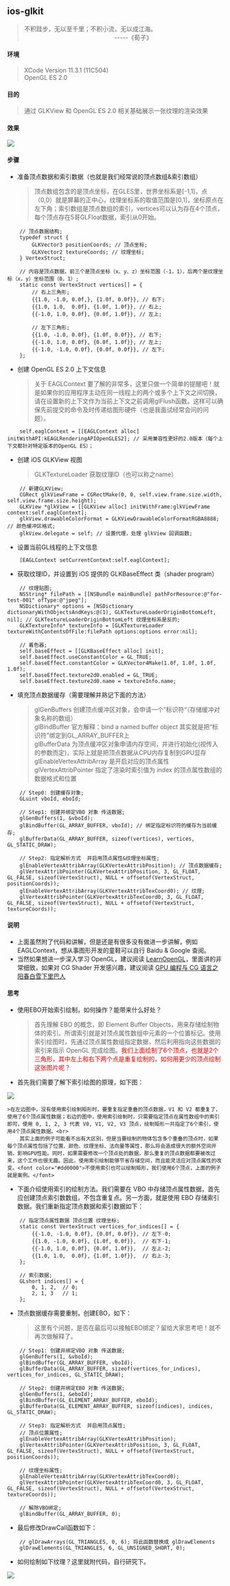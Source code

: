 ## ios-glkit

>不积跬步，无以至千里；不积小流，无以成江海。<br>
　　　　　　　　　　　　　　　-----《荀子》

#### 环境

>XCode Version 11.3.1 (11C504)<br>
OpenGL ES 2.0

#### 目的

>通过 GLKView 和 OpenGL ES 2.0 相关基础展示一张纹理的渲染效果

#### 效果

![](../res/001.jpeg)

#### 步骤

- 准备顶点数据和索引数据（也就是我们经常说的顶点数组&索引数组）

    >顶点数组包含的是顶点坐标，在GLES里，世界坐标系是[-1,1]，点（0,0）就是屏幕的正中心，纹理坐标系的取值范围是[0,1]，坐标原点在左下角；索引数组是顶点数组的索引，vertices可以认为存在4个顶点，每个顶点存在5哥GLFloat数据，索引从0开始。

```
    // 顶点数据结构;
    typedef struct {
        GLKVector3 positionCoords; // 顶点坐标;
        GLKVector2 textureCoords; // 纹理坐标;
    } VertexStruct;

    // 内容是顶点数据，前三个是顶点坐标（x、y、z）坐标范围（-1，1），后两个是纹理坐标（x，y）坐标范围（0，1）;
    static const VertexStruct vertices[] = {
        // 右上三角形;
        {{1.0, -1.0, 0.0f,}, {1.0f, 0.0f}}, // 右下;
        {{1.0, 1.0,  0.0f}, {1.0f, 1.0f}}, // 右上;
        {{-1.0, 1.0, 0.0f}, {0.0f, 1.0f}}, // 左上;

        // 左下三角形;
        {{1.0, -1.0, 0.0f}, {1.0f, 0.0f}}, // 右下;
        {{-1.0, 1.0, 0.0f}, {0.0f, 1.0f}}, // 左上;
        {{-1.0, -1.0, 0.0f}, {0.0f, 0.0f}}, // 左下;
    };
```

- 创建 OpenGL ES 2.0 上下文信息

    >关于 EAGLContext 要了解的非常多，这里只做一个简单的提醒吧！就是如果你的应用程序主动在同一线程上的两个或多个上下文之间切换，请在设置新的上下文作为当前上下文之前调用glFlush函数。这样可以确保先前提交的命令及时传递给图形硬件（也是我面试经常会问的问题）。

```
    self.eaglContext = [[EAGLContext alloc] initWithAPI:kEAGLRenderingAPIOpenGLES2]; // 采用兼容性更好的2.0版本（每个上下文都针对特定版本的OpenGL ES）；
```

- 创建 iOS GLKView 视图

    >GLKTextureLoader 获取纹理ID（也可以称之name）

```
    // 新建GLKView;
    CGRect glkViewFrame = CGRectMake(0, 0, self.view.frame.size.width, self.view.frame.size.height);
    GLKView *glkView = [[GLKView alloc] initWithFrame:glkViewFrame context:self.eaglContext];
    glkView.drawableColorFormat = GLKViewDrawableColorFormatRGBA8888;  // 颜色缓冲区格式;
    glkView.delegate = self; // 设置代理，处理 glkView 回调函数;
```

- 设置当前GL线程的上下文信息

```
    [EAGLContext setCurrentContext:self.eaglContext];
```

- 获取纹理ID，并设置到 iOS 提供的 GLKBaseEffect 类（shader program）

```
    // 纹理贴图;
    NSString* filePath = [[NSBundle mainBundle] pathForResource:@"for-test-001" ofType:@"jpeg"];
    NSDictionary* options = [NSDictionary dictionaryWithObjectsAndKeys:@(1), GLKTextureLoaderOriginBottomLeft, nil]; // GLKTextureLoaderOriginBottomLeft 纹理坐标系是反的;
    GLKTextureInfo* textureInfo = [GLKTextureLoader textureWithContentsOfFile:filePath options:options error:nil];
    
    // 着色器;
    self.baseEffect = [[GLKBaseEffect alloc] init];
    self.baseEffect.useConstantColor = GL_TRUE;
    self.baseEffect.constantColor = GLKVector4Make(1.0f, 1.0f, 1.0f, 1.0f);
    self.baseEffect.texture2d0.enabled = GL_TRUE;
    self.baseEffect.texture2d0.name = textureInfo.name;
```

- 填充顶点数据缓存（需要理解并熟记下面的方法）

    >glGenBuffers 创建顶点缓冲区对象，会申请一个”标识符“（存储缓冲对象名称的数组） <br>
    >glBindBuffer 官方解释：bind a named buffer object 其实就是把“标识符”绑定到GL_ARRAY_BUFFER上 <br>
    >glBufferData 为顶点缓冲区对象申请内存空间，并进行初始化(视传入的参数而定)，实际上就是把顶点数据从CPU内存复制到GPU显存 <br>
    >glEnableVertexAttribArray 是开启对应的顶点属性 <br>
    >glVertexAttribPointer 指定了渲染时索引值为 index 的顶点属性数组的数据格式和位置 <br>

```
    // Step0: 创建缓存对象;
    GLuint vboId, eboId;
    
    // Step1: 创建并绑定VBO 对象 传送数据;
    glGenBuffers(1, &vboId);
    glBindBuffer(GL_ARRAY_BUFFER, vboId); // 绑定指定标识符的缓存为当前缓存;
    glBufferData(GL_ARRAY_BUFFER, sizeof(vertices), vertices, GL_STATIC_DRAW);

    // Step2: 指定解析方式  并启用顶点属性&纹理坐标属性;
    glEnableVertexAttribArray(GLKVertexAttribPosition); // 顶点数据缓存;
    glVertexAttribPointer(GLKVertexAttribPosition, 3, GL_FLOAT, GL_FALSE, sizeof(VertexStruct), NULL + offsetof(VertexStruct, positionCoords));
    glEnableVertexAttribArray(GLKVertexAttribTexCoord0); // 纹理;
    glVertexAttribPointer(GLKVertexAttribTexCoord0, 3, GL_FLOAT, GL_FALSE, sizeof(VertexStruct), NULL + offsetof(VertexStruct, textureCoords));
```

#### 说明

 - 上面虽然附了代码和讲解，但是还是有很多没有做进一步讲解，例如 EAGLContext，想从事图形开发的童鞋可以自行 Baidu & Google 查阅。
 - 当然如果想进一步深入学习 OpenGL，建议阅读 [LearnOpenGL](https://learnopengl-cn.github.io/)，里面讲的非常细致，如果对 CG Shader 开发感兴趣，建议阅读 [GPU 编程与 CG 语言之阳春白雪下里巴人](https://github.com/yungangwang/Study-Notes/tree/master/Content/%E3%80%8AGPU%20%E7%BC%96%E7%A8%8B%E4%B8%8E%20CG%20%E8%AF%AD%E8%A8%80%E4%B9%8B%E9%98%B3%E6%98%A5%E7%99%BD%E9%9B%AA%E4%B8%8B%E9%87%8C%E5%B7%B4%E4%BA%BA%E3%80%8B)

 #### 思考

 - 使用EBO开始索引绘制，如何操作？能带来什么好处？

    > 首先理解 EBO 的概念，即 Element Buffer Objects，用来存储绘制物体的索引。所谓索引就是对顶点属性数组中元素的一个位置标记。使用索引绘图时，先通过顶点属性数组指定数据，然后利用指向这些数据的索引来指示 OpenGL 完成绘图。<font color="#dd0000">我们上面绘制了6个顶点，也就是2个三角形，其中左上和右下两个点是重复绘制的，如何用更少的顶点绘制这张图片呢？</font>

 - 首先我们需要了解下索引绘图的原理，如下图：

 ![](res/../002.jpeg)

    >在左边图中，没有使用索引绘制矩形时，要重复指定重叠的顶点数据，V1 和 V2 都重复了，使用了6个顶点属性数据；右边的图中，使用索引绘制时，只需要指定顶点在属性数组中的索引即可，使用 0, 1, 2, 3 代表 V0, V1, V2, V3 顶点，绘制矩形一共指定了6个索引，使用4个顶点属性数据。<br>
        其实上面的例子可能看不出有大区别，但是当要绘制的物体包含多个重叠的顶点时，如果每个顶点属性包括了位置、颜色、纹理坐标、法向量等属性，那么将会造成很大的额外空间开销，影响GPU性能。同时，如果需要修改一个顶点处的数据，那么重复的顶点数据都要被改过来，这个工作也很无趣。因此，使用索引绘制能够节省存储空间，而且能灵活应对顶点属性的改变。<font color="#dd0000">不使用索引也可以绘制矩形，我们使用6个顶点，上面的例子就是案例。</font>

- 下面介绍使用索引的绘制方法。我们需要在 VBO 中存储顶点属性数据，首先应创建顶点索引数数组，不包含重复点。另一方面，就是使用 EBO 存储索引数据。我们重新指定顶点数据和索引数据如下：

```
    // 指定顶点属性数据 顶点位置 纹理坐标;
    static const VertexStruct vertices_for_indices[] = {
        {{-1.0, -1.0, 0.0f}, {0.0f, 0.0f}}, // 左下-0;
        {{1.0, -1.0, 0.0f}, {1.0f, 0.0f}},  // 右下-1;
        {{-1.0, 1.0, 0.0f}, {0.0f, 1.0f}},  // 左上-2;
        {{1.0, 1.0,  0.0f}, {1.0f, 1.0f}},  // 右上-3;
    };

    // 索引数据;
    GLshort indices[] = {
        0, 1, 2,  // 0;
        2, 1, 3   // 1;
    };
```
- 顶点数据缓存需要重制，创建EBO，如下：

    > 这里有个问题，是否在最后可以接触EBO绑定？留给大家思考吧！就不再次做解释了。

```
    // Step1: 创建并绑定VBO 对象 传送数据;
    glGenBuffers(1, &vboId);
    glBindBuffer(GL_ARRAY_BUFFER, vboId);
    glBufferData(GL_ARRAY_BUFFER, sizeof(vertices_for_indices), vertices_for_indices, GL_STATIC_DRAW);
    
    // Step2: 创建并绑定EBO 对象 传送数据;
    glGenBuffers(1, &eboId);
    glBindBuffer(GL_ELEMENT_ARRAY_BUFFER, eboId);
    glBufferData(GL_ELEMENT_ARRAY_BUFFER, sizeof(indices), indices, GL_STATIC_DRAW);
   
    // Step3: 指定解析方式  并启用顶点属性;
    // 顶点位置属性;
    glEnableVertexAttribArray(GLKVertexAttribPosition);
    glVertexAttribPointer(GLKVertexAttribPosition, 3, GL_FLOAT, GL_FALSE, sizeof(VertexStruct), NULL + offsetof(VertexStruct, positionCoords));
    
    // 纹理坐标属性;
    glEnableVertexAttribArray(GLKVertexAttribTexCoord0);
    glVertexAttribPointer(GLKVertexAttribTexCoord0, 3, GL_FLOAT, GL_FALSE, sizeof(VertexStruct), NULL + offsetof(VertexStruct, textureCoords));

    // 解除VBO绑定;
    glBindBuffer(GL_ARRAY_BUFFER, 0);
```

- 最后修改DrawCall函数如下：

```
    // glDrawArrays(GL_TRIANGLES, 0, 6); 将此函数替换成 glDrawElements
    glDrawElements(GL_TRIANGLES, 6, GL_UNSIGNED_SHORT, 0);
```

- 如何绘制如下纹理？这里就附代码，自行研究下。

![](res/../003.jpeg)
